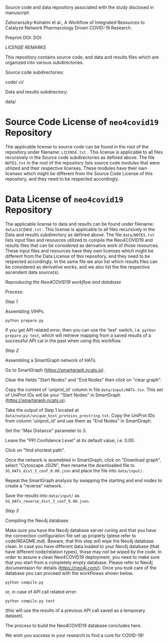 Source code and data repository associated with the study disclosed in manuscript:


Zahoranszky-Kohalmi et al., A Workflow of Integrated Resources to Catalyze Network Pharmacology Driven COVID-19 Research. 

Preprint DOI:
DOI:


*LICENSE REMARKS*


This repository contains source code, and data and results files which are organized into various subdirectories.

Source code subdirectories:

code/
ci/

Data and results subdirectory:

data/


# Source Code License of `neo4covid19` Repository

The applicable license to source code can be found in the root of the repository under filename: `LICENSE.txt` . This license is applicable to all files recursively in the Source code subdirectories as defined above. The file `NOTES.txt` in the root of the repository lists source code modules that were utilized and their respective licenses. These modules have their own licenses which might be different from the Source Code License of this repository, and they need to be respected accordingly.

# Data License of `neo4covid19` Repository

The applicable license to data and results can be found under filename: `data/LICENSE.txt` . This license is applicable to all files recursively in the Data and results subdirectory  as defined above. The file `data/NOTES.txt` lists input files and resources utilized to compile the Neo4COVID19 and results files that can be considered as derivative work of those resources. These input files and resources have they own licenses which might be different from the Data License of this repository, and they need to be respected accordingly. In the same file we also list which results files can be considered as derivative works, and we also list the the respective ascendent data source(s).




*Reproducing the Neo4COVID19 workflow and database*




Process:

*Step 1*

Assembling VIHPs.

`python prepare.py`


If you get API related error, then you can use the 'test' switch, i.e. `python prepare.py test`, which will retrieve mapping from a saved results of a successful API cal in the past when using this workflow.

*Step 2*

Assembling a SmartGraph network of HATs.

Go to SmartGraph (https://smartgraph.ncats.io).

Clear the fields "Start Nodes" and "End Nodes" then click on "clear graph".


Copy the content of 'uniprot_id' column in file `data/input/HATs.tsv`. This set of UniProt IDs will be your "Start Nodes" in SmartGraph (https://smartgraph.ncats.io).

Take the output of Step 1 located at `data/output/unique_host_proteins_prestring.txt`. Copy the UniProt IDs from column 'uniprot_id' and use them as "End Nodes" in SmartGraph.

Set the "Max Distance" parameter to 3.

Leave the "PPI Confidence Level" at its default value, i.e. 0.00.

Click on "find shortest path".

Once the network is assmebled in SmartGraph, click on "Download graph", select "Cytoscape JSON", then rename the downloaded file to `SG_HATs_dist_3_conf_0.00.json` and place the file into `data/input/`.




Repeat the SmartGraph analysis by swapping the starting and end nodes to create a "reverse" network.

Save the results into `data/input/` as `SG_HATs_reverse_dist_3_conf_0.00.json`.


*Step 3*

Compiling the Neo4j database.


Make sure you have the Neo4j database server runing and that you have the connection configuration file set up properly (plese refer to code/README.md). Beware, that this step will wipe the Neo4j database clean. In case you have different data loaded to your Neo4j database (that have different node/relation types), those may not be wiped by the code. In order to assure a clean Neo4COVID19 deployment, you need to make sure that you start from a completely empty database. Please refer to Neo4j documentaion for details (https://neo4j.com/). Once you took care of the database you can proceed with the workflowas shown below.

`python compile.py`

or, in case of API call related error:

`python compile.py test`

(this will use the results of a previous API call saved as a temporary dataset).





The process to build the Neo4COVID19 database concludes here.

We wish you success in your research to find a cure for COVID-19!

